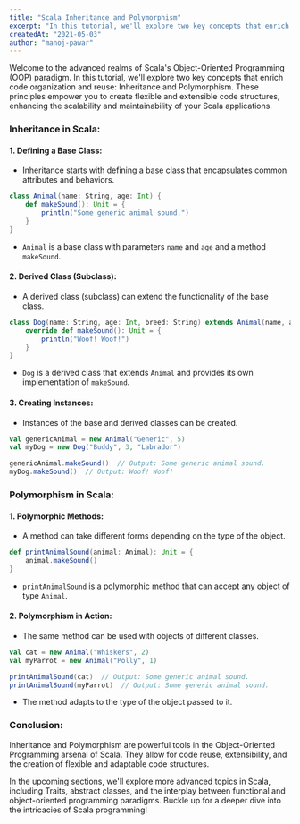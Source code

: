 ```yaml
---
title: "Scala Inheritance and Polymorphism"
excerpt: "In this tutorial, we'll explore two key concepts that enrich code organization and reuse: Inheritance and Polymorphism. These principles empower you to create flexible and extensible code structures, enhancing the scalability and maintainability of your Scala applications."
createdAt: "2021-05-03"
author: "manoj-pawar"
---
```


Welcome to the advanced realms of Scala's Object-Oriented Programming (OOP) paradigm. In this tutorial, we'll explore two key concepts that enrich code organization and reuse: Inheritance and Polymorphism. These principles empower you to create flexible and extensible code structures, enhancing the scalability and maintainability of your Scala applications.

### Inheritance in Scala:

#### 1. **Defining a Base Class:**

- Inheritance starts with defining a base class that encapsulates common attributes and behaviors.

```scala
class Animal(name: String, age: Int) {
    def makeSound(): Unit = {
        println("Some generic animal sound.")
    }
}
```

- `Animal` is a base class with parameters `name` and `age` and a method `makeSound`.

#### 2. **Derived Class (Subclass):**

- A derived class (subclass) can extend the functionality of the base class.

```scala
class Dog(name: String, age: Int, breed: String) extends Animal(name, age) {
    override def makeSound(): Unit = {
        println("Woof! Woof!")
    }
}
```

- `Dog` is a derived class that extends `Animal` and provides its own implementation of `makeSound`.

#### 3. **Creating Instances:**

- Instances of the base and derived classes can be created.

```scala
val genericAnimal = new Animal("Generic", 5)
val myDog = new Dog("Buddy", 3, "Labrador")

genericAnimal.makeSound()  // Output: Some generic animal sound.
myDog.makeSound()  // Output: Woof! Woof!
```

### Polymorphism in Scala:

#### 1. **Polymorphic Methods:**

- A method can take different forms depending on the type of the object.

```scala
def printAnimalSound(animal: Animal): Unit = {
    animal.makeSound()
}
```

- `printAnimalSound` is a polymorphic method that can accept any object of type `Animal`.

#### 2. **Polymorphism in Action:**

- The same method can be used with objects of different classes.

```scala
val cat = new Animal("Whiskers", 2)
val myParrot = new Animal("Polly", 1)

printAnimalSound(cat)  // Output: Some generic animal sound.
printAnimalSound(myParrot)  // Output: Some generic animal sound.
```

- The method adapts to the type of the object passed to it.

### Conclusion:

Inheritance and Polymorphism are powerful tools in the Object-Oriented Programming arsenal of Scala. They allow for code reuse, extensibility, and the creation of flexible and adaptable code structures.

In the upcoming sections, we'll explore more advanced topics in Scala, including Traits, abstract classes, and the interplay between functional and object-oriented programming paradigms. Buckle up for a deeper dive into the intricacies of Scala programming!
